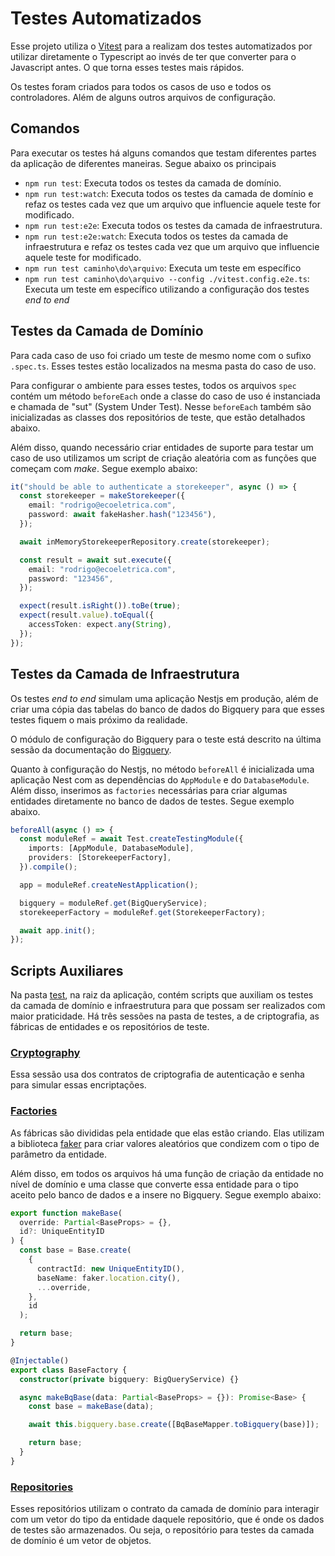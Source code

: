 # Testes Automatizados

Esse projeto utiliza o [Vitest](https://vitest.dev/) para a realizam dos testes automatizados por utilizar diretamente o Typescript ao invés de ter que converter para o Javascript antes. O que torna esses testes mais rápidos.

Os testes foram criados para todos os casos de uso e todos os controladores. Além de alguns outros arquivos de configuração.

## Comandos

Para executar os testes há alguns comandos que testam diferentes partes da aplicação de diferentes maneiras. Segue abaixo os principais

- `npm run test`: Executa todos os testes da camada de domínio.
- `npm run test:watch`: Executa todos os testes da camada de domínio e refaz os testes cada vez que um arquivo que influencie aquele teste for modificado.
- `npm run test:e2e`: Executa todos os testes da camada de infraestrutura.
- `npm run test:e2e:watch`: Executa todos os testes da camada de infraestrutura e refaz os testes cada vez que um arquivo que influencie aquele teste for modificado.
- `npm run test caminho\do\arquivo`: Executa um teste em específico
- `npm run test caminho\do\arquivo --config ./vitest.config.e2e.ts`: Executa um teste em específico utilizando a configuração dos testes _end to end_

## Testes da Camada de Domínio

Para cada caso de uso foi criado um teste de mesmo nome com o sufixo `.spec.ts`. Esses testes estão localizados na mesma pasta do caso de uso.

Para configurar o ambiente para esses testes, todos os arquivos `spec` contém um método `beforeEach` onde a classe do caso de uso é instanciada e chamada de "sut" (System Under Test). Nesse `beforeEach` também são inicializadas as classes dos repositórios de teste, que estão detalhados abaixo.

Além disso, quando necessário criar entidades de suporte para testar um caso de uso utilizamos um script de criação aleatória com as funções que começam com _make_. Segue exemplo abaixo:

```typescript
it("should be able to authenticate a storekeeper", async () => {
  const storekeeper = makeStorekeeper({
    email: "rodrigo@ecoeletrica.com",
    password: await fakeHasher.hash("123456"),
  });

  await inMemoryStorekeeperRepository.create(storekeeper);

  const result = await sut.execute({
    email: "rodrigo@ecoeletrica.com",
    password: "123456",
  });

  expect(result.isRight()).toBe(true);
  expect(result.value).toEqual({
    accessToken: expect.any(String),
  });
});
```

## Testes da Camada de Infraestrutura

Os testes _end to end_ simulam uma aplicação Nestjs em produção, além de criar uma cópia das tabelas do banco de dados do Bigquery para que esses testes fiquem o mais próximo da realidade.

O módulo de configuração do Bigquery para o teste está descrito na última sessão da documentação do [Bigquery](../documentation/bigquery-query-builder.md).

Quanto à configuração do Nestjs, no método `beforeAll` é inicializada uma aplicação Nest com as dependências do `AppModule` e do `DatabaseModule`. Além disso, inserimos as `factories` necessárias para criar algumas entidades diretamente no banco de dados de testes. Segue exemplo abaixo.

```typescript
beforeAll(async () => {
  const moduleRef = await Test.createTestingModule({
    imports: [AppModule, DatabaseModule],
    providers: [StorekeeperFactory],
  }).compile();

  app = moduleRef.createNestApplication();

  bigquery = moduleRef.get(BigQueryService);
  storekeeperFactory = moduleRef.get(StorekeeperFactory);

  await app.init();
});
```

## Scripts Auxiliares

Na pasta [test](../test), na raiz da aplicação, contém scripts que auxiliam os testes da camada de domínio e infraestrutura para que possam ser realizados com maior praticidade. Há três sessões na pasta de testes, a de criptografia, as fábricas de entidades e os repositórios de teste.

### [Cryptography](../test/cryptography)

Essa sessão usa dos contratos de criptografia de autenticação e senha para simular essas encriptações.

### [Factories](../test/factories)

As fábricas são divididas pela entidade que elas estão criando. Elas utilizam a biblioteca [faker](https://fakerjs.dev/) para criar valores aleatórios que condizem com o tipo de parâmetro da entidade.

Além disso, em todos os arquivos há uma função de criação da entidade no nível de domínio e uma classe que converte essa entidade para o tipo aceito pelo banco de dados e a insere no Bigquery. Segue exemplo abaixo:

```typescript
export function makeBase(
  override: Partial<BaseProps> = {},
  id?: UniqueEntityID
) {
  const base = Base.create(
    {
      contractId: new UniqueEntityID(),
      baseName: faker.location.city(),
      ...override,
    },
    id
  );

  return base;
}

@Injectable()
export class BaseFactory {
  constructor(private bigquery: BigQueryService) {}

  async makeBqBase(data: Partial<BaseProps> = {}): Promise<Base> {
    const base = makeBase(data);

    await this.bigquery.base.create([BqBaseMapper.toBigquery(base)]);

    return base;
  }
}
```

### [Repositories](../test/repositories/)

Esses repositórios utilizam o contrato da camada de domínio para interagir com um vetor do tipo da entidade daquele repositório, que é onde os dados de testes são armazenados. Ou seja, o repositório para testes da camada de domínio é um vetor de objetos.
